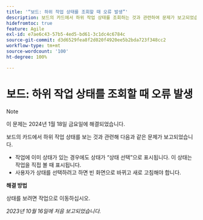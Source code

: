 ```yaml
---
title: '“보드: 하위 작업 상태를 조회할 때 오류 발생”'
description: 보드의 카드에서 하위 작업 상태를 조회하는 것과 관련하여 문제가 보고되었습니다.
hidefromtoc: true
feature: Agile
exl-id: e7ae6c43-57b5-4ed5-bd61-3c1dc4c6784c
source-git-commit: d3d6529fea8f2d020f4920ee5b2bda723f348cc2
workflow-type: tm+mt
source-wordcount: '100'
ht-degree: 100%

---
```


# 보드: 하위 작업 상태를 조회할 때 오류 발생

>[!NOTE]
>
>이 문제는 2024년 1월 18일 금요일에 해결되었습니다.

보드의 카드에서 하위 작업 상태를 보는 것과 관련해 다음과 같은 문제가 보고되었습니다.

* 작업에 이미 상태가 있는 경우에도 상태가 “상태 선택”으로 표시됩니다. 이 상태는 작업을 직접 볼 때 표시됩니다.
* 사용자가 상태를 선택하려고 하면 빈 화면으로 바뀌고 새로 고침해야 합니다.

**해결 방법**

상태를 보려면 작업으로 이동하십시오.

_2023년 10월 16일에 처음 보고되었습니다._
